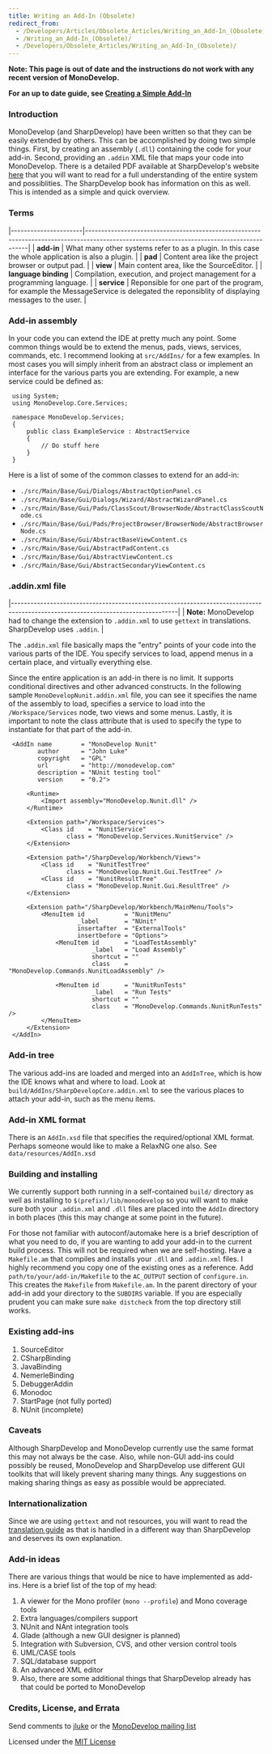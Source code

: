 ```yaml
---
title: Writing an Add-In (Obsolete)
redirect_from:
  - /Developers/Articles/Obsolete_Articles/Writing_an_Add-In_(Obsolete)/
  - /Writing_an_Add-In_(Obsolete)/
  - /Developers/Obsolete_Articles/Writing_an_Add-In_(Obsolete)/
---
```


**Note: This page is out of date and the instructions do not work with any recent version of MonoDevelop.**

**For an up to date guide, see [Creating a Simple Add-In](/developers/articles/creating-a-simple-add-in/)**

### Introduction

MonoDevelop (and SharpDevelop) have been written so that they can be easily extended by others. This can be accomplished by doing two simple things. First, by creating an assembly (`.dll`) containing the code for your add-in. Second, providing an `.addin` XML file that maps your code into MonoDevelop. There is a detailed PDF available at SharpDevelop's website [here](http://www.icsharpcode.net/TechNotes/ProgramArchitecture.pdf) that you will want to read for a full understanding of the entire system and possiblities. The SharpDevelop book has information on this as well. This is intended as a simple and quick overview.

### Terms

|----------------------|------------------------------------------------------------------------------------------------------------------------------------------|
| **add-in**           | What many other systems refer to as a plugin. In this case the whole application is also a plugin.                                       |
| **pad**              | Content area like the project browser or output pad.                                                                                     |
| **view**             | Main content area, like the SourceEditor.                                                                                                |
| **language binding** | Compilation, execution, and project management for a programming language.                                                               |
| **service**          | Reponsible for one part of the program, for example the MessageService is delegated the reponsiblity of displaying messages to the user. |

### Add-in assembly

In your code you can extend the IDE at pretty much any point. Some common things would be to extend the menus, pads, views, services, commands, etc. I recommend looking at `src/AddIns/` for a few examples. In most cases you will simply inherit from an abstract class or implement an interface for the various parts you are extending. For example, a new service could be defined as:

     using System;
     using MonoDevelop.Core.Services;

     namespace MonoDevelop.Services;
     {
         public class ExampleService : AbstractService
         {
             // Do stuff here
         }
     }

Here is a list of some of the common classes to extend for an add-in:

-   `./src/Main/Base/Gui/Dialogs/AbstractOptionPanel.cs`
-   `./src/Main/Base/Gui/Dialogs/Wizard/AbstractWizardPanel.cs`
-   `./src/Main/Base/Gui/Pads/ClassScout/BrowserNode/AbstractClassScoutNode.cs`
-   `./src/Main/Base/Gui/Pads/ProjectBrowser/BrowserNode/AbstractBrowserNode.cs`
-   `./src/Main/Base/Gui/AbstractBaseViewContent.cs`
-   `./src/Main/Base/Gui/AbstractPadContent.cs`
-   `./src/Main/Base/Gui/AbstractViewContent.cs`
-   `./src/Main/Base/Gui/AbstractSecondaryViewContent.cs`

### .addin.xml file

|---------------------------------------------------------------------------------------------------------------------------------|
| **Note:** MonoDevelop had to change the extension to `.addin.xml` to use `gettext` in translations. SharpDevelop uses `.addin`. |

The `.addin.xml` file basically maps the "entry" points of your code into the various parts of the IDE. You specify services to load, append menus in a certain place, and virtually everything else.

Since the entire application is an add-in there is no limit. It supports conditional directives and other advanced constructs. In the following sample `MonoDevelopNunit.addin.xml` file, you can see it specifies the name of the assembly to load, specifies a service to load into the `/Workspace/Services` node, two views and some menus. Lastly, it is important to note the class attribute that is used to specify the type to instantiate for that part of the add-in.

     <AddIn name        = "MonoDevelop Nunit"
            author      = "John Luke"
            copyright   = "GPL"
            url         = "http://monodevelop.com"
            description = "NUnit testing tool"
            version     = "0.2">

         <Runtime>
             <Import assembly="MonoDevelop.Nunit.dll" />
         </Runtime>

         <Extension path="/Workspace/Services">
             <Class id    = "NunitService"
                    class = "MonoDevelop.Services.NunitService" />
         </Extension>

         <Extension path="/SharpDevelop/Workbench/Views">
             <Class id    = "NunitTestTree"
                    class = "MonoDevelop.Nunit.Gui.TestTree" />
             <Class id    = "NunitResultTree"
                    class = "MonoDevelop.Nunit.Gui.ResultTree" />
         </Extension>

         <Extension path="/SharpDevelop/Workbench/MainMenu/Tools">
             <MenuItem id           = "NunitMenu"
                       _label       = "NUnit"
                       insertafter  = "ExternalTools"
                       insertbefore = "Options">
                 <MenuItem id       = "LoadTestAssembly"
                           _label   = "Load Assembly"
                           shortcut = ""
                           class    = "MonoDevelop.Commands.NunitLoadAssembly" />

                 <MenuItem id       = "NunitRunTests"
                           _label   = "Run Tests"
                           shortcut = ""
                           class    = "MonoDevelop.Commands.NunitRunTests" />
             </MenuItem>
         </Extension>
     </AddIn>

### Add-in tree

The various add-ins are loaded and merged into an `AddInTree`, which is how the IDE knows what and where to load. Look at `build/AddIns/SharpDevelopCore.addin.xml` to see the various places to attach your add-in, such as the menu items.

### Add-in XML format

There is an `AddIn.xsd` file that specifies the required/optional XML format. Perhaps someone would like to make a RelaxNG one also. See `data/resources/AddIn.xsd`

### Building and installing

We currently support both running in a self-contained `build/` directory as well as installing to `$(prefix)/lib/monodevelop` so you will want to make sure both your `.addin.xml` and `.dll` files are placed into the `AddIn` directory in both places (this this may change at some point in the future).

For those not familiar with autoconf/automake here is a brief description of what you need to do, if you are wanting to add your add-in to the current build process. This will not be required when we are self-hosting. Have a `Makefile.am` that compiles and installs your `.dll` and `.addin.xml` files. I highly recommend you copy one of the existing ones as a reference. Add `path/to/your/add-in/Makefile` to the `AC_OUTPUT` section of `configure.in`. This creates the `Makefile` from `Makefile.am`. In the parent directory of your add-in add your directory to the `SUBDIRS` variable. If you are especially prudent you can make sure `make distcheck` from the top directory still works.

### Existing add-ins

1.  SourceEditor
2.  CSharpBinding
3.  JavaBinding
4.  NemerleBinding
5.  DebuggerAddin
6.  Monodoc
7.  StartPage (not fully ported)
8.  NUnit (incomplete)

### Caveats

Although SharpDevelop and MonoDevelop currently use the same format this may not always be the case. Also, while non-GUI add-ins could possibly be reused, MonoDevelop and SharpDevelop use different GUI toolkits that will likely prevent sharing many things. Any suggestions on making sharing things as easy as possible would be appreciated.

### Internationalization

Since we are using `gettext` and not resources, you will want to read the [translation guide](/developers/articles/translations/) as that is handled in a different way than SharpDevelop and deserves its own explanation.

### Add-in ideas

There are various things that would be nice to have implemented as add-ins. Here is a brief list of the top of my head:

1.  A viewer for the Mono profiler (`mono --profile`) and Mono coverage tools
2.  Extra languages/compilers support
3.  NUnit and NAnt integration tools
4.  Glade (although a new GUI designer is planned)
5.  Integration with Subversion, CVS, and other version control tools
6.  UML/CASE tools
7.  SQL/database support
8.  An advanced XML editor
9.  Also, there are some additional things that SharpDevelop already has that could be ported to MonoDevelop

### Credits, License, and Errata

Send comments to [jluke](mailto:jluke@cfl.rr.com) or the [MonoDevelop mailing list](mailto:monodevelop-list@lists.ximian.com)

Licensed under the [MIT License](http://opensource.org/licenses/mit-license.php)


